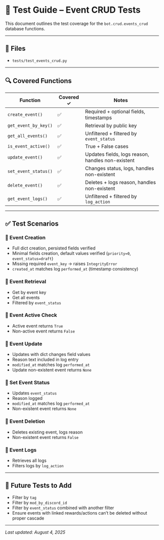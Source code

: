 # 🧪 Test Guide – Event CRUD Tests

This document outlines the test coverage for the `bot.crud.events_crud` database functions.

---

## 📁 Files

* `tests/test_events_crud.py`

---

## 🔍 Covered Functions

| Function             | Covered ✓ | Notes                                             |
| -------------------- | --------- | ------------------------------------------------- |
| `create_event()`     | ✅         | Required + optional fields, timestamps            |
| `get_event_by_key()` | ✅         | Retrieval by public key                           |
| `get_all_events()`   | ✅         | Unfiltered + filtered by `event_status`           |
| `is_event_active()`  | ✅         | True + False cases                                |
| `update_event()`     | ✅         | Updates fields, logs reason, handles non-existent |
| `set_event_status()` | ✅         | Changes status, logs, handles non-existent        |
| `delete_event()`     | ✅         | Deletes + logs reason, handles non-existent       |
| `get_event_logs()`   | ✅         | Unfiltered + filtered by `log_action`             |

---

## ✅ Test Scenarios

### 🔹 Event Creation

* Full dict creation, persisted fields verified
* Minimal fields creation, default values verified (`priority=0`, `event_status=draft`)
* Missing required `event_key` → raises `IntegrityError`
* `created_at` matches log `performed_at` (timestamp consistency)

### 🔹 Event Retrieval

* Get by event key
* Get all events
* Filtered by `event_status`

### 🔹 Event Active Check

* Active event returns `True`
* Non-active event returns `False`

### 🔹 Event Update

* Updates with dict changes field values
* Reason text included in log entry
* `modified_at` matches log `performed_at`
* Update non-existent event returns `None`

### 🔹 Set Event Status

* Updates `event_status`
* Reason logged
* `modified_at` matches log `performed_at`
* Non-existent event returns `None`

### 🔹 Event Deletion

* Deletes existing event, logs reason
* Non-existent event returns `False`

### 🔹 Event Logs

* Retrieves all logs
* Filters logs by `log_action`

---

## 📌 Future Tests to Add

* Filter by `tag`
* Filter by `mod_by_discord_id`
* Filter by `event_status` combined with another filter
* Ensure events with linked rewards/actions can’t be deleted without proper cascade

---

_Last updated: August 4, 2025_